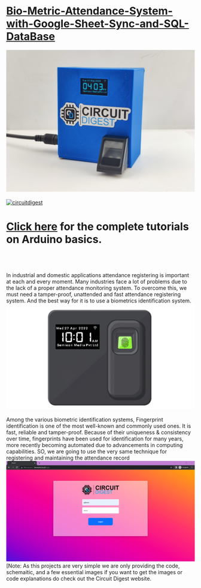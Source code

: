 # [Bio-Metric-Attendance-System-with-Google-Sheet-Sync-and-SQL-DataBase](https://circuitdigest.com/)

<img src="https://github.com/Circuit-Digest/Bio-Metric-Attendance-System-with-Google-Sheet-Sync-and-SQL-DataBase/blob/acdfc56af329db4a72b45fb39107e6bd35fb4247/images/IMG_20220517_160254%20(1).jpg" width="" alt="alt_text" title="image_tooltip">
<br>

<br>
<a href="https://circuitdigest.com/tags/arduino"><img src="https://img.shields.io/static/v1?label=&labelColor=505050&message=Arduino Basic Tutorials Circuit Digest&color=%230076D6&style=social&logo=google-chrome&logoColor=%230076D6" alt="circuitdigest"/></a>
<br>

[<h1>Click here](https://circuitdigest.com/tags/arduino) for the complete tutorials on Arduino basics.</h1>


<br>
<br>
<br>
In industrial and domestic applications attendance registering is important at each and every moment. Many industries face a lot of problems due to the lack of a proper attendance monitoring system. To overcome this, we must need a tamper-proof, unattended and fast attendance registering system. And the best way for it is to use a biometrics identification system. 
<img src="https://github.com/Circuit-Digest/Bio-Metric-Attendance-System-with-Google-Sheet-Sync-and-SQL-DataBase/blob/acdfc56af329db4a72b45fb39107e6bd35fb4247/images/Animation.gif" width="" alt="alt_text" title="image_tooltip">
<br>
<br>
Among the various biometric identification systems, Fingerprint identification is one of the most well-known and commonly used ones. It is fast, reliable and tamper-proof. Because of their uniqueness & consistency over time, fingerprints have been used for identification for many years, more recently becoming automated due to advancements in computing capabilities. SO, we are going to use the very same technique for registering and maintaining the attendance record
<br>
<img src="https://github.com/Circuit-Digest/Bio-Metric-Attendance-System-with-Google-Sheet-Sync-and-SQL-DataBase/blob/e10bde10452665cd71f0b0690262cc3203bf689d/images/login.png" width="" alt="alt_text" title="image_tooltip">
<br>
[Note: As this projects are very simple we are only providing the code, schemaitic, and a few essential images if you want to get the images or code explanations do check out the Circuit Digest website.
<br>
<br>
